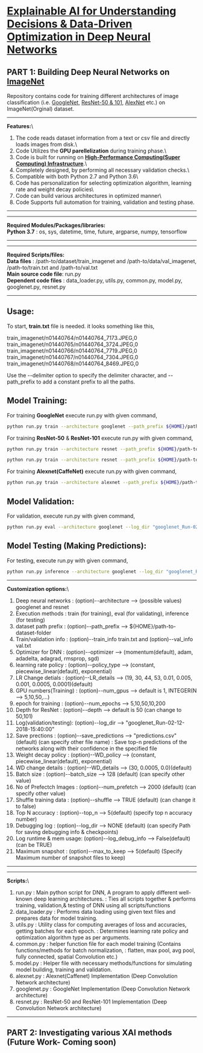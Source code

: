 # [Explainable AI for Understanding Decisions & Data-Driven Optimization in Deep Neural Networks](https://www.researchgate.net/publication/326586154_Explainable_AI_for_Understanding_Decisions_and_Data-Driven_Optimization_of_the_Choquet_Integral)

## PART 1: Building Deep Neural Networks on [ImageNet](http://www.image-net.org/) 
Repository contains code for training different architectures of image classification (i.e. [GoogleNet](https://www.cs.unc.edu/~wliu/papers/GoogLeNet.pdf), [ResNet-50 & 101](https://arxiv.org/abs/1512.03385), [AlexNet](https://papers.nips.cc/paper/4824-imagenet-classification-with-deep-convolutional-neural-networks.pdf) etc.) on ImageNet(Orginal) dataset.

**************************
**Features:**\
1. The code reads dataset information from a text or csv file and directly loads images from disk.\
2. Code Utilizes the __GPU parellelization__ during training phase.\
3. Code is built for running on __[High-Performance Computing(Super Computing) Infrastructure](https://en.wikipedia.org/wiki/Supercomputer)__.\
4. Completely designed, by performing all necessary validation checks.\
5. Compatible with both Python 2.7 and Python 3.6\
6. Code has personalization for selecting optimization algorithm, learning rate and weight decay policies\
7. Code can build various architectures in optimized manner\
8. Code Supports full automation for training, validation and testing phase.
**************************

**************************
**Required Modules/Packages/libraries:**\
__Python 3.7__ : os, sys, datetime, time, future, argparse, numpy, tensorflow
**************************

**************************
**Required Scripts/files:**\
__Data files__           : /path-to/dataset/train_imagenet and /path-to/data/val_imagenet, /path-to/train.txt and /path-to/val.txt \
__Main source code file__: run.py \
__Dependent code files__ : data_loader.py, utils.py, common.py, model.py, googlenet.py, resnet.py
**************************

## Usage: 

To start, __train.txt__ file is needed. it looks something like this,

train_imagenet/n01440764/n01440764_7173.JPEG,0\
train_imagenet/n01440765/n01440764_3724.JPEG,0\
train_imagenet/n01440766/n01440764_7719.JPEG,0\
train_imagenet/n01440767/n01440764_7304.JPEG,0\
train_imagenet/n01440768/n01440764_8469.JPEG,0

Use the --delimiter option to specify the delimiter character, and --path_prefix to add a constant prefix to all the paths.

## Model Training:

For training __GoogleNet__ execute run.py with given command,

```bash
python run.py train --architecture googlenet --path_prefix ${HOME}/path-to-dataset-folder --train_info train.txt --optimizer adam --num_epochs 5
```
For training __ResNet-50__ & __ResNet-101__ execute run.py with given command,

```bash
python run.py train --architecture resnet --path_prefix ${HOME}/path-to-dataset-folder --train_info train.txt --optimizer adam --num_epochs 5 --depth 50
```
```bash
python run.py train --architecture resnet --path_prefix ${HOME}/path-to-dataset-folder --train_info train.txt --optimizer adam --num_epochs 5 --depth 101
```

For training __Alexnet(CaffeNet)__ execute run.py with given command,

```bash
python run.py train --architecture alexnet --path_prefix ${HOME}/path-to-dataset-folder --train_info train.txt --optimizer adam --num_epochs 5
```

## Model Validation:

For validation, execute run.py with given command,

```bash
python run.py eval --architecture googlenet --log_dir "googlenet_Run-02-12-2018-15:40:00" --path_prefix /path/to/imagenet/train/ --val_info val.txt
```
## Model Testing (Making Predictions):

For testing, execute run.py with given command,

```bash
python run.py inference --architecture googlenet --log_dir "googlenet_Run-02-12-2018-15:40:00" --path_prefix /path/to/imagenet/train/ --val_info val.txt --save_predictions preds.txt
```

**************************
**Customization options:**\
1.  Deep neural networks   : (option)--architecture --> (possible values)  googlenet and resnet 
2.  Execution methods      : train (for training), eval (for validating), inference (for testing) 
3.  dataset path prefix    : (option)--path_prefix  --> ${HOME}/path-to-dataset-folder 
4.  Train/validation info  : (option)--train_info train.txt and (option)--val_info val.txt 
5.  Optimizer for DNN      : (option)--optimizer --> (momentum(default), adam, adadelta, adagrad, rmsprop, sgd) 
6.  learning rate policy   : (option)--policy_type --> (constant, piecewise_linear(default), exponential) 
7.  LR Change detials      : (option)--LR_details --> (19, 30, 44, 53, 0.01, 0.005, 0.001, 0.0005, 0.0001)(default)
8.  GPU numbers(Training)  : (option)--num_gpus --> default is 1, INTEGER(N --> 5,10,50,...) 
9.  epoch for training     : (option)--num_epochs --> 5,10,50,10,200 
10. Depth for ResNet       : (option)--depth --> default is 50 (can change to 50,101)
11. Log(validation/testing): (option)--log_dir --> "googlenet_Run-02-12-2018-15:40:00"
12. Save prections         : (option)--save_predictions --> "predictions.csv" (default) (can specify other file name)
                           : Save top-n predictions of the networks along with their confidence in the specified file
13. Weight decay policy    : (option)--WD_policy --> (constant, piecewise_linear(default), exponential) 
14. WD change details      : (option)--WD_details --> (30, 0.0005, 0.0)(default)
15. Batch size             : (option)--batch_size --> 128 (default) (can specify other value)
16. No of Prefectch Images : (option)--num_prefetch --> 2000 (default) (can specify other value)
17. Shuffle training data  : (option)--shuffle --> TRUE (default) (can change it to false)
18. Top N accuracy         : (option)--top_n --> 5(default) (specify top n accuracy number) 
19. Debugging log          : (option)--log_dir --> NONE (default) (can specify Path for saving debugging info & checkpoints)
20. Log runtime & mem usage: (option)--log_debug_info --> False(default) (can be TRUE)
21. Maximum snapshot       : (option)--max_to_keep --> 5(default) (Specify Maximum number of snapshot files to keep)
**************************

**************************
**Scripts:**\
1. run.py          : Main python script for DNN, A program to apply different well-known deep learning architectures.
                   : Ties all scripts together & performs training, validation,& testing of DNN using all scripts/functions
2. data_loader.py  : Performs data loading using given text files and prepares data for model training.
3. utils.py        : Utility class for computing averages of loss and accuracies, getting batches for each epoch.
                   : Determines learning rate policy and optimization algorithm type as per arguments.
4. common.py       : helper function file for each model training (Contains functions/methods for batch normalization,                          : flatten, max pool, avg pool, fully connected, spatial Convolution etc.)
5. model.py        : Helper file with necessary methods/functions for simulating model building, training and validation.
6. alexnet.py      : Alexnet(Caffenet) Implementation (Deep Convolution Network architecture)
7. googlenet.py    : GoogleNet Implementation (Deep Convolution Network architecture) 
8. resnet.py       : ResNet-50 and ResNet-101 Implementation (Deep Convolution Network architecture)
**************************

## PART 2: Investigating various XAI methods (Future Work- Coming soon)
